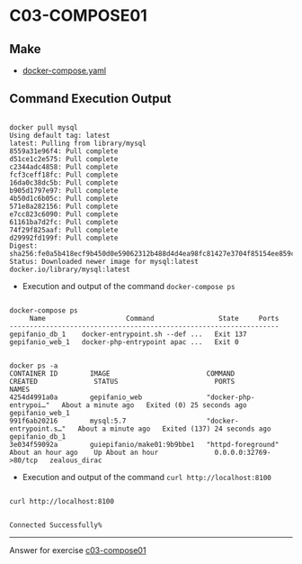 # C03-COMPOSE01

## Make
- [docker-compose.yaml](docker-compose.yaml)

## Command Execution Output

```

docker pull mysql
Using default tag: latest
latest: Pulling from library/mysql
8559a31e96f4: Pull complete
d51ce1c2e575: Pull complete
c2344adc4858: Pull complete
fcf3ceff18fc: Pull complete
16da0c38dc5b: Pull complete
b905d1797e97: Pull complete
4b50d1c6b05c: Pull complete
571e8a282156: Pull complete
e7cc823c6090: Pull complete
61161ba7d2fc: Pull complete
74f29f825aaf: Pull complete
d29992fd199f: Pull complete
Digest: sha256:fe0a5b418ecf9b450d0e59062312b488d4d4ea98fc81427e3704f85154ee859c
Status: Downloaded newer image for mysql:latest
docker.io/library/mysql:latest

```

- Execution and output of the command `docker-compose ps`

```

docker-compose ps
     Name                    Command                State     Ports
-------------------------------------------------------------------
gepifanio_db_1    docker-entrypoint.sh --def ...   Exit 137
gepifanio_web_1   docker-php-entrypoint apac ...   Exit 0


docker ps -a
CONTAINER ID        IMAGE                        COMMAND                  CREATED              STATUS                        PORTS                   NAMES
4254d4991a0a        gepifanio_web                "docker-php-entrypoi…"   About a minute ago   Exited (0) 25 seconds ago                             gepifanio_web_1
991f6ab20216        mysql:5.7                    "docker-entrypoint.s…"   About a minute ago   Exited (137) 24 seconds ago                           gepifanio_db_1
3e034f59092a        guiepifanio/make01:9b9bbe1   "httpd-foreground"       About an hour ago    Up About an hour              0.0.0.0:32769->80/tcp   zealous_dirac

```

- Execution and output of the command `curl http://localhost:8100`

```

curl http://localhost:8100


Connected Successfully%

```

<!-- Don't change anything below this point-->
<!-- Before commiting, remove both commented lines--> 
***
Answer for exercise [c03-compose01](https://github.com/devopsacademyau/academy/blob/af3225a3436f263164e8daebc6bbd1ef3122b900/classes/03class/exercises/c03-compose01/README.md)